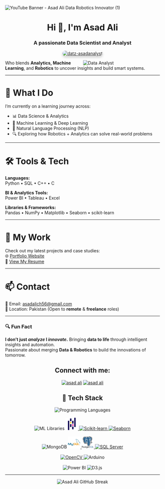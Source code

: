 

<img width="2560" height="500" alt="YouTube Banner - Asad Ali Data   Robotics Innovator (1)" src="https://github.com/user-attachments/assets/5e768958-f36b-4fd7-bd91-8497f16b6f97" />



<h1 align="center">Hi 👋, I'm Asad Ali</h1>
<h3 align="center">A passionate Data Scientist and Analyst</h3>

<p align="center">
    <a href="https://github.com/datz-asadanalyst" target="_blank">
        <img src="https://komarev.com/ghpvc/?username=datz-asadanalyst&label=Profile%20views&color=4A90E2&style=for-the-badge" alt="datz-asadanalyst" style="border-radius: 10px; box-shadow: 0 4px 8px rgba(0, 0, 0, 0.2);" />
    </a>
</p>
<!-- Use inline CSS with float to move image to the right -->
<img align="right" src="https://github.com/user-attachments/assets/12bcd327-e9f2-4368-aa17-ddb4d84a4338" alt="Data Analyst" width="250"/>

<!-- Text stays on the left side -->

 Who blends **Analytics, Machine Learning**, and **Robotics** to uncover insights and build smart systems.

---

# 🚀 What I Do

I’m currently on a learning journey across:

- 📊 Data Science & Analytics  
- 🤖 Machine Learning & Deep Learning  
- 🧠 Natural Language Processing (NLP)  
- 🔍 Exploring how Robotics + Analytics can solve real-world problems

---

# 🛠️ Tools & Tech

**Languages:**  
Python • SQL • C++ • C

**BI & Analytics Tools:**  
Power BI • Tableau • Excel

**Libraries & Frameworks:**  
Pandas • NumPy • Matplotlib • Seaborn • scikit-learn

---

# 📂 My Work

Check out my latest projects and case studies:  
🌐 [Portfolio Website](https://datz-asadanalyst.github.io/)  
📄 [View My Resume](https://drive.google.com/file/d/1DY2xDkMrlqRsxJpfPS8S-Hayn-F6wLbC/view)

---

# 📫 Contact

📧 Email: asadalich56@gmail.com  
📍 Location: Pakistan (Open to **remote** & **freelance** roles)

---





### 🔍 **Fun Fact**

**I don’t just _analyze_  I _innovate_.**  Bringing **data to life** through intelligent insights and automation.  
Passionate about merging **Data & Robotics** to build the innovations of tomorrow.




<!-- Text stays on the left side -->




<h2 align="center">Connect with me:</h2>
<p align="center">
<a href="https://linkedin.com/in/asad ali" target="blank"><img align="center" src="https://raw.githubusercontent.com/rahuldkjain/github-profile-readme-generator/master/src/images/icons/Social/linked-in-alt.svg" alt="asad ali" height="30" width="40" /></a>
<a href="https://medium.com/@asadchishti46" target="blank"><img align="center" src="https://raw.githubusercontent.com/rahuldkjain/github-profile-readme-generator/master/src/images/icons/Social/medium.svg" alt="asad ali" height="30" width="40" /></a>    
</p>





<!-- TECHNOLOGIES & TOOLS -->

<h2 align="center">🚀 Tech Stack</h2>

<p align="center">
  <!-- Programming Languages -->
  <img src="https://skillicons.dev/icons?i=python,c,cpp" alt="Programming Languages" />
  <br/><br/>

  <!-- ML / DS Libraries -->
  <img src="https://skillicons.dev/icons?i=tensorflow,pytorch" alt="ML Libraries" />
  <a href="https://pandas.pydata.org/" target="_blank" title="Pandas">
    <img src="https://raw.githubusercontent.com/devicons/devicon/master/icons/pandas/pandas-original.svg" width="40" height="40" alt="Pandas"/>
  </a>
  <a href="https://scikit-learn.org/" target="_blank" title="Scikit-learn">
    <img src="https://upload.wikimedia.org/wikipedia/commons/0/05/Scikit_learn_logo_small.svg" width="40" height="40" alt="Scikit-learn"/>
  </a>
  <a href="https://seaborn.pydata.org/" target="_blank" title="Seaborn">
    <img src="https://seaborn.pydata.org/_images/logo-mark-lightbg.svg" width="40" height="40" alt="Seaborn"/>
  </a>
  <br/><br/>

  <!-- Databases -->
  <img src="https://skillicons.dev/icons?i=mongodb" alt="MongoDB" />
  <a href="https://www.mysql.com/" target="_blank" title="MySQL">
    <img src="https://raw.githubusercontent.com/devicons/devicon/master/icons/mysql/mysql-original-wordmark.svg" width="40" height="40" alt="MySQL"/>
  </a>
  <a href="https://www.postgresql.org" target="_blank" title="PostgreSQL">
    <img src="https://raw.githubusercontent.com/devicons/devicon/master/icons/postgresql/postgresql-original-wordmark.svg" width="40" height="40" alt="PostgreSQL"/>
  </a>
  <a href="https://www.microsoft.com/en-us/sql-server" target="_blank" title="SQL Server">
    <img src="https://www.svgrepo.com/show/303229/microsoft-sql-server-logo.svg" width="40" height="40" alt="SQL Server"/>
  </a>
  <br/><br/>

  <!-- Computer Vision & Robotics -->
  <a href="https://opencv.org/" target="_blank" title="OpenCV">
    <img src="https://www.vectorlogo.zone/logos/opencv/opencv-icon.svg" width="40" height="40" alt="OpenCV"/>
  </a>
  <img src="https://skillicons.dev/icons?i=arduino" alt="Arduino" />
  <br/><br/>

  <!-- BI / Data Visualization -->
  <img src="https://img.shields.io/badge/Power%20BI-F2C811?style=for-the-badge&logo=powerbi&logoColor=black" alt="Power BI" />
  <img src="https://img.shields.io/badge/D3.js-F9A03C?style=for-the-badge&logo=d3.js&logoColor=black" alt="D3.js" />
</p>


---


  


<p align="center">
  <img src="https://github-readme-streak-stats.herokuapp.com?user=Asad-In-Data&theme=tokyonight&hide_border=false&date_format=M%20j%5B%2C%20Y%5D" alt="Asad Ali GitHub Streak" />
</p>




